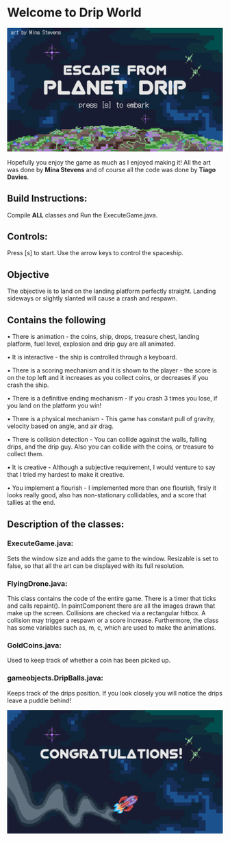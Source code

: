                                                                                   
# Welcome to Drip World

![](src/startBackground.png)

Hopefully you enjoy the game as much as I enjoyed making it!
All the art was done by **Mina Stevens** and of course all the code was done by **Tiago Davies**.

## Build Instructions:
Compile **ALL** classes and Run the ExecuteGame.java.

## Controls:
Press [s] to start. 
Use the arrow keys to control the spaceship.

## Objective
The objective is to land on the landing platform perfectly straight.
Landing sideways or slightly slanted will cause a crash and respawn.


## Contains the following
• There is animation - the coins, ship, drops, treasure chest, landing platform, fuel level, explosion and drip guy are all animated. 

• It is interactive - the ship is controlled through a keyboard.

• There is a scoring mechanism and it is shown to the player - the score is on the top left and it increases as you collect coins, or decreases if you crash the ship. 

• There is a definitive ending mechanism - If you crash 3 times you lose, if you land on the platform you win!

• There is a physical mechanism - This game has constant pull of gravity, velocity based on angle, and air drag.

• There is collision detection - You can collide against the walls, falling drips, and the drip guy. Also you can collide with the coins, or treasure to collect them.

• It is creative - Although a subjective requirement, I would venture to say that I tried my hardest to make it creative.

• You implement a flourish - I implemented more than one flourish, firsly it looks really good, also has non-stationary collidables, and a score that tallies at the end.


## Description of the classes:

### ExecuteGame.java:
Sets the window size and adds the game to the window. Resizable is set to false, so that all the art can be displayed with its full resolution.

### FlyingDrone.java:
This class contains the code of the entire game. There is a timer that ticks and calls repaint(). In paintComponent there are all the images drawn that make up the screen. 
Collisions are checked via a rectangular hitbox. A collision may trigger a respawn or a score increase. 
Furthermore, the class has some variables such as, m, c, which are used to make the animations.  

### GoldCoins.java:
Used to keep track of whether a coin has been picked up.

### gameobjects.DripBalls.java:
Keeps track of the drips position.
If you look closely you will notice the drips leave a puddle behind!

![](src/victoryBackground.png)




